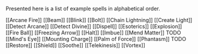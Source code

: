 Presented here is a list of example spells in alphabetical order.

[[Arcane Fire]]
[[Beam]]
[[Blink]]
[[Bolt]]
[[Chain Lightning]]
[[Create Light]]
[[Detect Arcane]]
[[Detect Divine]]
[[Dispell]]
[[Esoterics]]
[[Explosion]]
[[Fire Ball]]
[[Freezing Arrow]]
[[Halt]]
[[Imbue]]
[[Mend Matter]] TODO
[[Mind's Eye]]
[[Mounting Charge]]
[[Palm of Force]]
[[Phantasm]] TODO
[[Restore]]
[[Shield]]
[[Soothe]]
[[Telekinesis]]
[[Vortex]]